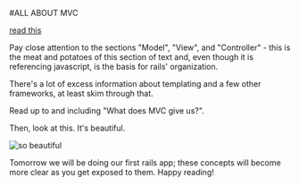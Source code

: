 #ALL ABOUT MVC

[read this](http://addyosmani.com/resources/essentialjsdesignpatterns/book/#detailmvc)

Pay close attention to the sections "Model", "View", and "Controller" - this is the meat and potatoes of this section of text and, even though it is referencing javascript, is the basis for rails' organization.

There's a lot of excess information about templating and a few other frameworks, at least skim through that.

Read up to and including "What does MVC give us?".

Then, look at this. It's beautiful.

![](https://github.com/ga-students/peach_instructors/blob/master/10.3/mvc_detailed-full.png "so beautiful")

Tomorrow we will be doing our first rails app; these concepts will become more clear as you get exposed to them. Happy reading!
